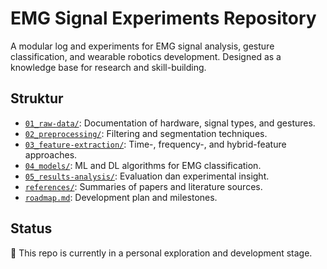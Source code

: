 # EMG Signal Experiments Repository

A modular log and experiments for EMG signal analysis, gesture classification, and wearable robotics development. Designed as a knowledge base for research and skill-building.

## Struktur
- [`01_raw-data/`](01_raw-data/): Documentation of hardware, signal types, and gestures. 
- [`02_preprocessing/`](02_preprocessing/): Filtering and segmentation techniques.
- [`03_feature-extraction/`](03_feature-extraction/): Time-, frequency-, and hybrid-feature approaches.
- [`04_models/`](04_models/): ML and DL algorithms for EMG classification.
- [`05_results-analysis/`](05_results-analysis): Evaluation dan experimental insight.
- [`references/`](references/): Summaries of papers and literature sources.
- [`roadmap.md`](roadmap.md): Development plan and milestones.

## Status
🚧 This repo is currently in a personal exploration and development stage.
